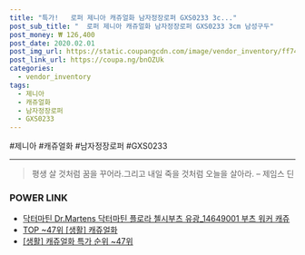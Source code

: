```yaml
--- 
title: "특가!   로퍼 제니아 캐쥬얼화 남자정장로퍼 GXS0233 3c..." 
post_sub_title: "  로퍼 제니아 캐쥬얼화 남자정장로퍼 GXS0233 3cm 남성구두" 
post_money: ₩ 126,400 
post_date: 2020.02.01 
post_img_url: https://static.coupangcdn.com/image/vendor_inventory/ff74/c8a31f5e4bfa352647f513fe038d7f06db2607a985c1f8fadd0fde3c542f.jpg 
post_link_url: https://coupa.ng/bnOZUk 
categories: 
  - vendor_inventory 
tags: 
  - 제니아 
  - 캐쥬얼화 
  - 남자정장로퍼 
  - GXS0233 
--- 
```

  #제니아 #캐쥬얼화 #남자정장로퍼 #GXS0233 
<hr> 

> 평생 살 것처럼 꿈을 꾸어라.그리고 내일 죽을 것처럼 오늘을 살아라. – 제임스 딘 


### POWER LINK

* <a href="https://blog.naver.com/fasyy4321/221784881468" target="_blank">닥터마틴 Dr.Martens 닥터마틴 플로라 첼시부츠 유광_14649001 부츠 워커 캐쥬</a>
* <a href="https://blog.naver.com/an0733/221792337639" target="_blank"> TOP ~47위 [생활] 캐쥬얼화</a>
* <a href="https://blog.naver.com/sakai111/221792337654" target="_blank"> [생활] 캐쥬얼화 특가 순위 ~47위</a>
